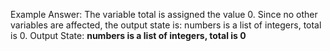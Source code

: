 Example Answer:
The variable total is assigned the value 0. Since no other variables are affected, the output state is: numbers is a list of integers, total is 0.
Output State: **numbers is a list of integers, total is 0**